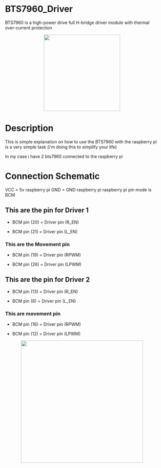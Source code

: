 # BTS7960_Driver
BTS7960 is a  high-power drive full H-bridge driver module with thermal over-current protection

<p align="center">
  <img src="https://raw.githubusercontent.com/The-GUY-2024/BTS7960_Driver/main/src/bts7960.jpg" width="250" />
</p>

# Description
This is simple explanation on how to use the BTS7960 with the raspberry pi is a very simple task 
(i'm doing this to simplify your life)

In my case i have 2 bts7960 connected to the raspberry pi

# Connection Schematic
VCC = 5v raspberry pi
GND = GND raspberry pi
raspberry pi pin mode is BCM 

## This are the pin for Driver 1 

* BCM pin (20) = Driver pin (R_EN) 

* BCM pin (21) = Driver pin (L_EN)
             
### This are the Movement pin 

* BCM pin (19) = Driver pin (RPWM)

* BCM pin (26) = Driver pin (LPWM)
             
## This are the pin for Driver 2

* BCM pin (13) = Driver pin (R_EN)

* BCM pin (6) = Driver pin (L_EN)

### This are movement pin

* BCM pin (16) = Driver pin (RPWM)

* BCM pin (12) = Driver pin (LPWM)
             
<p align="center">
  <img src="https://raw.githubusercontent.com/The-GUY-2024/BTS7960_Driver/main/src/rsp.png" width="400" />


</p>
